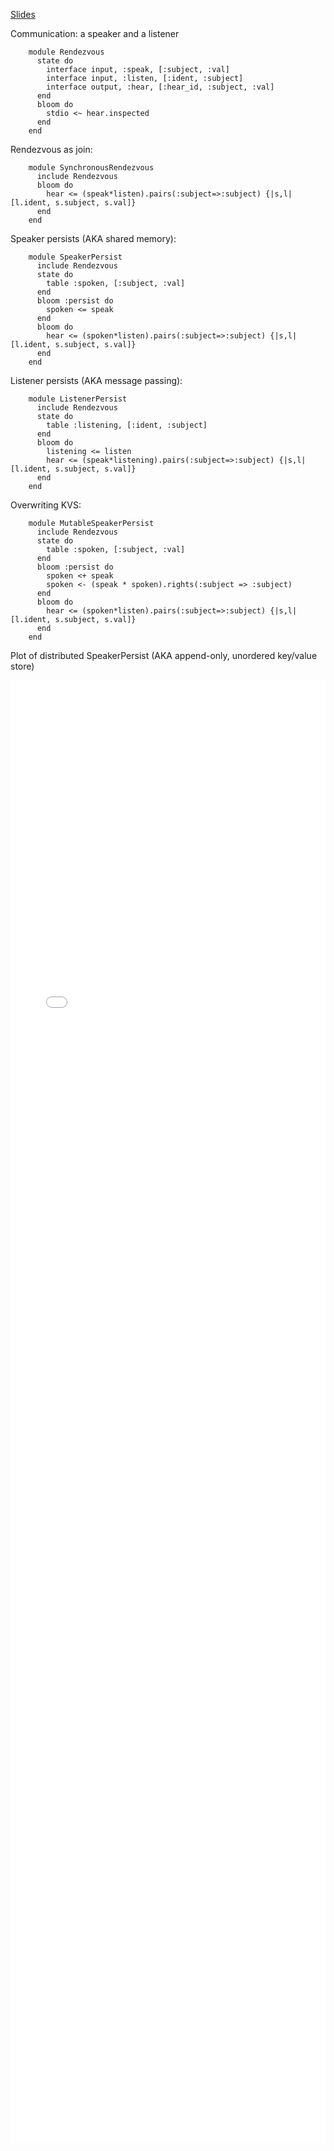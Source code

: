 [Slides](slides.pptx)

Communication: a speaker and a listener

        module Rendezvous
          state do
            interface input, :speak, [:subject, :val]
            interface input, :listen, [:ident, :subject]
            interface output, :hear, [:hear_id, :subject, :val]
          end
          bloom do
            stdio <~ hear.inspected
          end
        end

Rendezvous as join:

        module SynchronousRendezvous
          include Rendezvous
          bloom do
            hear <= (speak*listen).pairs(:subject=>:subject) {|s,l| [l.ident, s.subject, s.val]}
          end
        end

Speaker persists (AKA shared memory):

        module SpeakerPersist
          include Rendezvous
          state do
            table :spoken, [:subject, :val]
          end
          bloom :persist do
            spoken <= speak
          end
          bloom do
            hear <= (spoken*listen).pairs(:subject=>:subject) {|s,l| [l.ident, s.subject, s.val]}
          end
        end

Listener persists (AKA message passing):

        module ListenerPersist
          include Rendezvous
          state do
            table :listening, [:ident, :subject]
          end
          bloom do
            listening <= listen
            hear <= (speak*listening).pairs(:subject=>:subject) {|s,l| [l.ident, s.subject, s.val]}
          end
        end


Overwriting KVS:

        module MutableSpeakerPersist
          include Rendezvous
          state do
            table :spoken, [:subject, :val]
          end
          bloom :persist do
            spoken <+ speak
            spoken <- (speak * spoken).rights(:subject => :subject)
          end
          bloom do
            hear <= (spoken*listen).pairs(:subject=>:subject) {|s,l| [l.ident, s.subject, s.val]}
          end
        end

Plot of distributed SpeakerPersist (AKA append-only, unordered key/value store)

<embed src="kvs1.svg" width="100%" height="60%" type="image/svg+xml" pluginspage="http://www.adobe.com/svg/viewer/install/" />
